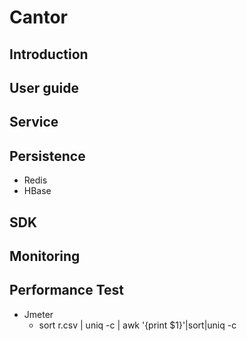 Cantor
===

## Introduction

## User guide

## Service

## Persistence
- Redis
- HBase

## SDK

## Monitoring

## Performance Test
- Jmeter
  - sort r.csv | uniq -c | awk '{print $1}'|sort|uniq -c


